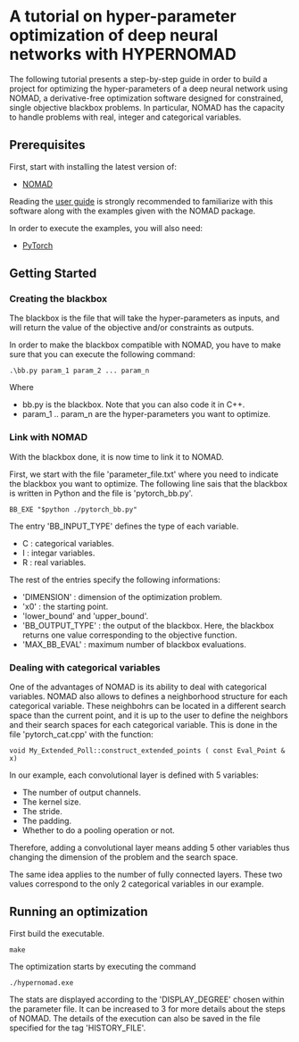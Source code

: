 # A tutorial on hyper-parameter optimization of deep neural networks with HYPERNOMAD

The following tutorial presents a step-by-step guide in order to build a project for optimizing the hyper-parameters of a deep neural network using NOMAD, a derivative-free optimization software designed for constrained, single objective blackbox problems. In particular, NOMAD has the capacity to handle problems with real, integer and categorical variables.



## Prerequisites

First, start with installing the latest version of:

* [NOMAD](https://www.gerad.ca/nomad/)

Reading the [user guide](https://www.gerad.ca/nomad/Downloads/user_guide.pdf) is strongly recommended to familiarize with this software along with the examples given with the NOMAD package.

In order to execute the examples, you will also need:

* [PyTorch](https://pytorch.org/)

## Getting Started

### Creating the blackbox

The blackbox is the file that will take the hyper-parameters as inputs, and will return the value of the objective and/or constraints as outputs.

In order to make the blackbox compatible with NOMAD, you have to make sure that you can execute the following command:

```
.\bb.py param_1 param_2 ... param_n
```

Where 

* bb.py is the blackbox. Note that you can also code it in C++.
* param_1 .. param_n are the hyper-parameters you want to optimize.

### Link with NOMAD

With the blackbox done, it is now time to link it to NOMAD.

First, we start with the file 'parameter_file.txt' where you need to indicate the blackbox you want to optimize. The following line sais that the blackbox is written in Python and the file is 'pytorch_bb.py'.

```
BB_EXE "$python ./pytorch_bb.py"
```

The entry 'BB_INPUT_TYPE' defines the type of each variable.

* C : categorical variables.
* I : integar variables.
* R : real variables.

The rest of the entries specify the following informations:

* 'DIMENSION' : dimension of the optimization problem.
* 'x0' : the starting point.
* 'lower_bound' and 'upper_bound'.
* 'BB_OUTPUT_TYPE' : the output of the blackbox. Here, the blackbox returns one value corresponding to the objective function.
* 'MAX_BB_EVAL' : maximum number of blackbox evaluations.


### Dealing with categorical variables

One of the advantages of NOMAD is its ability to deal with categorical variables. NOMAD also allows to defines a neighborhood structure for each categorical variable. These neighbohrs can be located in a different search space than the current point, and it is up to the user to define the neighbors and their search spaces for each categorical variable. This is done in the file 'pytorch_cat.cpp' with the function: 

```
void My_Extended_Poll::construct_extended_points ( const Eval_Point & x)
```

In our example, each convolutional layer is defined with 5 variables:

* The number of output channels.
* The kernel size.
* The stride.
* The padding.
* Whether to do a pooling operation or not.

Therefore, adding a convolutional layer means adding 5 other variables thus changing the dimension of the problem and the search space. 

The same idea applies to the number of fully connected layers. These two values correspond to the only 2 categorical variables in our example.

## Running an optimization

First build the executable.

```
make
```

The optimization starts by executing the command 

```
./hypernomad.exe
```

The stats are displayed according to the 'DISPLAY_DEGREE' chosen within the parameter file. It can be increased to 3 for more details about the steps of NOMAD. The details of the execution can also be saved in the file specified for the tag 'HISTORY_FILE'.


